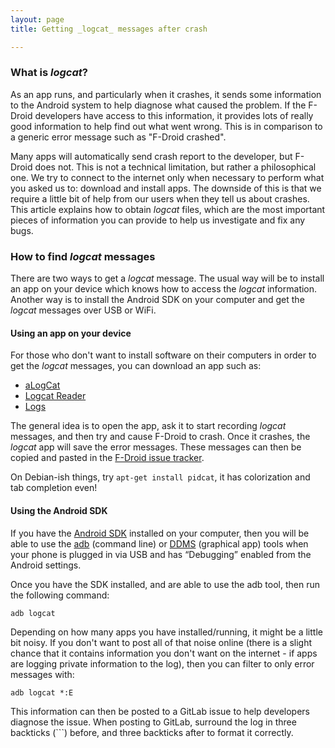 ```yaml
---
layout: page
title: Getting _logcat_ messages after crash

---
```


### What is _logcat_?

As an app runs, and particularly when it crashes, it sends some information to the Android system to help diagnose what caused the problem. If the F-Droid developers have access to this information, it provides lots of really good information to help find out what went wrong. This is in comparison to a generic error message such as "F-Droid crashed".

Many apps will automatically send crash report to the developer, but F-Droid does not. This is not a technical limitation, but rather a philosophical one. We try to connect to the internet only when necessary to perform what you asked us to: download and install apps. The downside of this is that we require a little bit of help from our users when they tell us about crashes. This article explains how to obtain _logcat_ files, which are the most important pieces of information you can provide to help us investigate and fix any bugs.

### How to find _logcat_ messages

There are two ways to get a _logcat_ message. The usual way will be to install an app on your device which knows how to access the _logcat_ information. Another way is to install the Android SDK on your computer and get the _logcat_ messages over USB or WiFi. 

#### Using an app on your device

For those who don't want to install software on their computers in order to get the _logcat_ messages, you can download an app such as:

* [aLogCat](https://f-droid.org/packages/org.jtb.alogcat/)
* [Logcat Reader](https://f-droid.org/packages/com.dp.logcatapp/)
* [Logs](https://f-droid.org/packages/com.tananaev.logcat/)

The general idea is to open the app, ask it to start recording _logcat_ messages, and then try and cause F-Droid to crash. Once it crashes, the _logcat_ app will save the error messages. These messages can then be copied and pasted in the [F-Droid issue tracker](https://gitlab.com/fdroid/fdroidclient/issues).

On Debian-ish things, try `apt-get install pidcat`, it has colorization and tab completion even!

#### Using the Android SDK

If you have the [Android SDK](https://developer.android.com/sdk/index.html) installed on your computer, then you will be able to use the [adb](https://developer.android.com/tools/help/adb.html) (command line) or [DDMS](https://developer.android.com/tools/debugging/ddms.html) (graphical app) tools when your phone is plugged in via USB and has “Debugging” enabled from the Android settings.

Once you have the SDK installed, and are able to use the adb tool, then run the following command:

    adb logcat

Depending on how many apps you have installed/running, it might be a little bit noisy. If you don't want to post all of that noise online (there is a slight chance that it contains information you don't want on the internet - if apps are logging private information to the log), then you can filter to only error messages with:

    adb logcat *:E

This information can then be posted to a GitLab issue to help developers diagnose the issue. When posting to GitLab, surround the log in three backticks (```) before, and three backticks after to format it correctly.
